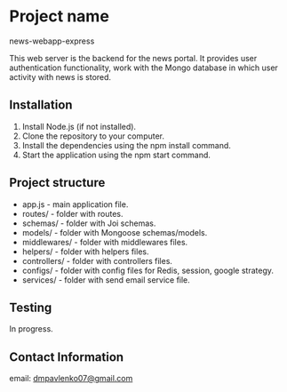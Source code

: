 # Project name

news-webapp-express

This web server is the backend for the news portal. It provides user authentication functionality,
work with the Mongo database in which user activity with news is stored.

## Installation

1. Install Node.js (if not installed).
2. Clone the repository to your computer.
3. Install the dependencies using the npm install command.
4. Start the application using the npm start command.

## Project structure

- app.js - main application file.
- routes/ - folder with routes.
- schemas/ - folder with Joi schemas.
- models/ - folder with Mongoose schemas/models.
- middlewares/ - folder with middlewares files.
- helpers/ - folder with helpers files.
- controllers/ - folder with controllers files.
- configs/ - folder with config files for Redis, session, google strategy.
- services/ - folder with send email service file.

## Testing

In progress.

## Contact Information

email: dmpavlenko07@gmail.com
